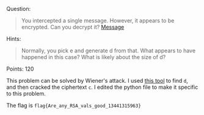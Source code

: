 Question:
>You intercepted a single message. However, it appears to be encrypted. Can you decrypt it? [Message](https://webshell2017.picoctf.com/static/9eb112487fc2fb2d537967d243124ae1/clue.txt)

Hints:
>Normally, you pick e and generate d from that. What appears to have happened in this case? What is likely about the size of d?

Points: 120

This problem can be solved by Wiener's attack. I used [this tool](https://github.com/pablocelayes/rsa-wiener-attack) to find `d`, and then cracked the ciphertext `c`. I edited the python file to make it specific to this problem.

The flag is `flag{Are_any_RSA_vals_good_13441315963}`
